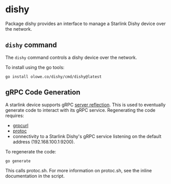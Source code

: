 # dishy

Package dishy provides an interface to manage a Starlink Dishy device over the network.

## `dishy` command

The `dishy` command controls a dishy device over the network.

To install using the go tools:

	go install olowe.co/dishy/cmd/dishy@latest

## gRPC Code Generation

A starlink device supports gRPC [server reflection][reflection].
This is used to eventually generate code to interact with its gRPC service.
Regenerating the code requires:

- [grpcurl][grpcurl]
- [protoc][protoc]
- connectivity to a Starlink Dishy's gRPC service listening on the default address (192.168.100.1:9200).

To regenerate the code:

	go generate

This calls protoc.sh. For more information on protoc.sh, see the inline documentation in the script.

[grpcurl]: https://pkg.go.dev/github.com/fullstorydev/grpcurl
[protoc]: https://grpc.io/docs/protoc-installation/
[reflection]: https://grpc.github.io/grpc/cpp/md_doc_server-reflection.html
